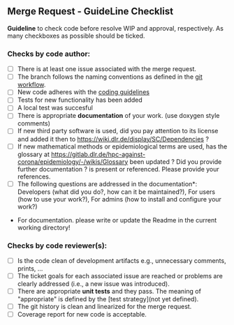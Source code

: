 ## Merge Request - GuideLine Checklist 

**Guideline** to check code before resolve WIP and approval, respectively.
As many checkboxes as possible should be ticked.

### Checks by code author:
* [ ] There is at least one issue associated with the merge request.
* [ ] The branch follows the naming conventions as defined in the [git workflow][1].
* [ ] New code adheres with the [coding guidelines][2]
* [ ] Tests for new functionality has been added
* [ ] A local test was succesful
* [ ] There is appropriate **documentation** of your work. (use doxygen style comments)
* [ ] If new third party software is used, did you pay attention to its license and added it then to https://wiki.dlr.de/display/SC/Dependencies ?
* [ ] If new mathematical methods or epidemiological terms are used, has the glossary at https://gitlab.dlr.de/hpc-against-corona/epidemiology/-/wikis/Glossary been updated ? Did you provide further documentation ?
 is present or referenced. Please provide your references.
* [ ] The following questions are addressed in the documentation*:  Developers (what did you do?, how can it be maintained?), For users (how to use your work?), For admins (how to install and configure your work?)
* For documentation. please write or update the Readme in the current working directory!

### Checks by code reviewer(s):
* [ ] Is the code clean of development artifacts e.g., unnecessary comments, prints, ...
* [ ] The ticket goals for each associated issue are reached or problems are clearly addressed (i.e., a new issue was introduced).
* [ ] There are appropriate **unit tests** and they pass. The meaning of "appropriate" is defined by the [test strategy](not yet defined).
* [ ] The git history is clean and linearized for the merge request.
* [ ] Coverage report for new code is acceptable. 

[1]: https://gitlab.dlr.de/hpc-against-corona/epidemiology/-/wikis/Git-workflow-and-change-process
[2]: https://gitlab.dlr.de/hpc-against-corona/epidemiology/-/wikis/Coding-Guidelines
